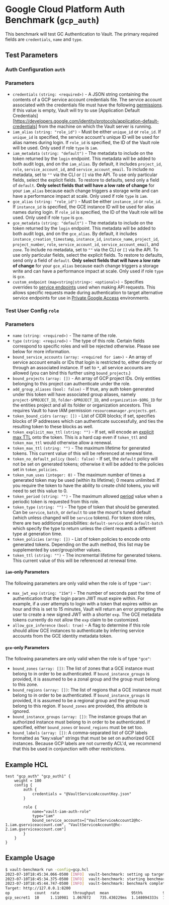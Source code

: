 # Google Cloud Platform Auth Benchmark (`gcp_auth`)

This benchmark will test GC Authentication to Vault. The primary required fields are `credentials`, `name` and `type`.

## Test Parameters

### Auth Configuration `auth`
### Parameters
- `credentials` `(string: <required>)` - A JSON string containing the contents of a GCP
  service account credentials file. The service account associated with the credentials
  file must have the following [permissions](https://developer.hashicorp.com/vault/docs/auth/gcp#required-gcp-permissions).
  If this value is empty, Vault will try to use [Application Default Credentials][https://developers.google.com/identity/protocols/application-default-credentials]
  from the machine on which the Vault server is running.
- `iam_alias` `(string: "role_id")` - Must be either `unique_id` or `role_id`.
  If `unique_id` is specified, the service account's unique ID will be used for
  alias names during login. If `role_id` is specified, the ID of the Vault role
  will be used. Only used if role `type` is `iam`.
- `iam_metadata` `(string: "default")` - The metadata to include on the token
  returned by the `login` endpoint. This metadata will be added to both audit logs,
  and on the `iam_alias`. By default, it includes `project_id`, `role`,
  `service_account_id`, and `service_account_email`. To include no metadata,
  set to `""` via the CLI or `[]` via the API. To use only particular fields, select
  the explicit fields. To restore to defaults, send only a field of `default`.
  **Only select fields that will have a low rate of change** for your `iam_alias` because
  each change triggers a storage write and can have a performance impact at scale.
  Only used if role `type` is `iam`.
- `gce_alias` `(string: "role_id")` - Must be either `instance_id` or `role_id`.
  If `instance_id` is specified, the GCE instance ID will be used for alias names
  during login. If `role_id` is specified, the ID of the Vault role will be used.
  Only used if role `type` is `gce`.
- `gce_metadata` `(string: "default")` - The metadata to include on the token
  returned by the `login` endpoint. This metadata will be added to both audit logs,
  and on the `gce_alias`. By default, it includes `instance_creation_timestamp`,
  `instance_id`, `instance_name`, `project_id`, `project_number`, `role`,
  `service_account_id`, `service_account_email`, and `zone`. To include no metadata,
  set to `""` via the CLI or `[]` via the API. To use only particular fields, select
  the explicit fields. To restore to defaults, send only a field of `default`.
  **Only select fields that will have a low rate of change** for your `gce_alias` because
  each change triggers a storage write and can have a performance impact at scale.
  Only used if role `type` is `gce`.
- `custom_endpoint` `(map<string|string>: <optional>)` - Specifies overrides to
  [service endpoints](https://cloud.google.com/apis/design/glossary#api_service_endpoint)
  used when making API requests. This allows specific requests made during authentication
  to target alternative service endpoints for use in [Private Google Access](https://cloud.google.com/vpc/docs/configure-private-google-access)
  environments.

### Test User Config `role`
### Parameters
- `name` `(string: <required>)` - The name of the role.
- `type` `(string: <required>)` - The type of this role. Certain fields
  correspond to specific roles and will be rejected otherwise. Please see below
  for more information.
- `bound_service_accounts` `(array: <required for iam>)` - An array of
  service account emails or IDs that login is restricted to,
  either directly or through an associated instance. If set to
  `*`, all service accounts are allowed (you can bind this further using
  `bound_projects`.)
- `bound_projects` `(array: [])` - An array of GCP project IDs. Only entities
  belonging to this project can authenticate under the role.
- `add_group_aliases` `(bool: false)` - If true, any auth token
  generated under this token will have associated group aliases, namely
  `project-$PROJECT_ID`, `folder-$PROJECT_ID`, and `organization-$ORG_ID`
  for the entities project and all its folder or organization ancestors. This
  requires Vault to have IAM permission `resourcemanager.projects.get`.
- `token_bound_cidrs` `(array: [])` - List of
  CIDR blocks; if set, specifies blocks of IP addresses which can authenticate
  successfully, and ties the resulting token to these blocks as well.
- `token_explicit_max_ttl` `(string: "")` - If set, will encode
  an [explicit max
  TTL](https://developer.hashicorp.com/vault/docs/concepts/tokens#token-time-to-live-periodic-tokens-and-explicit-max-ttls)
  onto the token. This is a hard cap even if `token_ttl` and `token_max_ttl`
  would otherwise allow a renewal.
- `token_max_ttl` `(string: "")` - The maximum lifetime for
  generated tokens. This current value of this will be referenced at renewal
  time.
- `token_no_default_policy` `(bool: false)` - If set, the `default` policy will
  not be set on generated tokens; otherwise it will be added to the policies set
  in `token_policies`.
- `token_num_uses` `(integer: 0)` - The maximum number of times a generated
  token may be used (within its lifetime); 0 means unlimited.
  If you require the token to have the ability to create child tokens,
  you will need to set this value to 0.
- `token_period` `(string: "")` - The maximum allowed [period](https://developer.hashicorp.com/vault/docs/concepts/tokens#token-time-to-live-periodic-tokens-and-explicit-max-ttls) value when a periodic token is requested from this role.
- `token_type` `(string: "")` - The type of token that should be generated. Can
  be `service`, `batch`, or `default` to use the mount's tuned default (which
  unless changed will be `service` tokens). For token store roles, there are two
  additional possibilities: `default-service` and `default-batch` which specify
  the type to return unless the client requests a different type at generation
  time.
- `token_policies` `(array: [])` - List of
  token policies to encode onto generated tokens. Depending on the auth method, this
  list may be supplemented by user/group/other values.
- `token_ttl` `(string: "")` - The incremental lifetime for
  generated tokens. This current value of this will be referenced at renewal
  time.

#### `iam`-only Parameters
The following parameters are only valid when the role is of type `"iam"`:
- `max_jwt_exp` `(string: "15m")` - The number of seconds past the time of
  authentication that the login param JWT must expire within. For example, if a
  user attempts to login with a token that expires within an hour and this is
  set to 15 minutes, Vault will return an error prompting the user to create a
  new signed JWT with a shorter `exp`. The GCE metadata tokens currently do not
  allow the `exp` claim to be customized.
- `allow_gce_inference` `(bool: true)` - A flag to determine if this role should
  allow GCE instances to authenticate by inferring service accounts from the
  GCE identity metadata token.

#### `gce`-only Parameters
The following parameters are only valid when the role is of type `"gce"`:
- `bound_zones` `(array: [])`: The list of zones that a GCE instance must belong
  to in order to be authenticated. If `bound_instance_groups` is provided, it is
  assumed to be a zonal group and the group must belong to this zone.
- `bound_regions` `(array: [])`: The list of regions that a GCE instance must
  belong to in order to be authenticated. If `bound_instance_groups` is
  provided, it is assumed to be a regional group and the group must belong to
  this region. If `bound_zones` are provided, this attribute is ignored.
- `bound_instance_groups` `(array: [])`: The instance groups that an authorized
  instance must belong to in order to be authenticated. If specified, either
  `bound_zones` or `bound_regions` must be set too.
- `bound_labels` `(array: [])`: A comma-separated list of GCP labels formatted
  as "key:value" strings that must be set on authorized GCE instances. Because
  GCP labels are not currently ACL'd, we recommend that this be used in
  conjunction with other restrictions.

## Example HCL

```hcl
test "gcp_auth" "gcp_auth1" {
    weight = 100
    config {
        auth {
            credentials = "@VaultServiceAccountKey.json"
        }

        role {
            name="vault-iam-auth-role"
            type="iam"
            bound_service_accounts=["VaultServiceAccount2@hc-1.iam.gserviceaccount.com", "VaultServiceAccount@hc-2.iam.gserviceaccount.com"]
        }
    }
}
```

## Example Usage

```bash
$ vault-benchmark run -config=gcp.hcl
2023-07-10T18:45:34.066-0500 [INFO]  vault-benchmark: setting up targets
2023-07-10T18:45:34.375-0500 [INFO]  vault-benchmark: starting benchmarks: duration=10s
2023-07-10T18:45:44.747-0500 [INFO]  vault-benchmark: benchmark complete
Target: http://127.0.0.1:8200
op           count  rate      throughput  mean          95th%         99th%         successRatio
gcp_secret1  10     1.110981  1.067072    735.430229ms  1.148094333s  1.148094333s  100.00%
```
